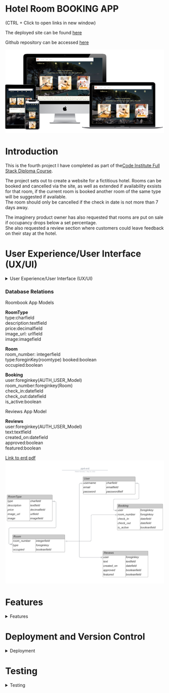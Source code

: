 
# **Hotel Room BOOKING APP**

(CTRL + Click to open links in new window)

The deployed site can be found [here](https://pp4.herokuapp.com/)

Github repository can be accessed [here](https://github.com/bobshort4bobby4/PP4-Civ1)


![mockup of website](https://github.com/bobshort4bobby4/PP4-Civ1/blob/main/media/mockup-pp4.png)




# **Introduction**

This is the fourth project I have completed as part of the[Code Institute Full Stack Diploma Course](https://codeinstitute.net).  

The project sets out to create a website for a fictitious hotel.  Rooms can be booked and cancelled via the site, as well as extended if availability exsists for that room,  if the  current room is booked  another room of the same type will be suggested if available.  
The room should only be cancelled if the check in date is not more than 7 days away.

The imaginery product owner has also requested that rooms are put on sale if occupancy drops below a set percentage.  
She also requested a review section where customers could leave feedback on their stay at the hotel.
  
# User Experience/User Interface (UX/UI)

<details>  
            
<summary>User Experience/User Interface (UX/UI)</summary>    
  
  
  
   
  
The AGIILE methodology for project development will be used to produce this project, this method involves continual collaboration between all parties and improvments   at every stage. It helps to ensure good quality products are produced within time and financial constraints.
  
   ### User Stories  
  
   #### Casual Visitor Goals
   As a Casual Visitor I want:
  - to be easily able to ascertain information on the hotel and it's locality to aid my purchasing decision.
  - to be able to check availability for my room choice on any particular set of dates to aid my purchasing decision.
  - to navigate easily around the site to avoid frustration whilst using the site and to engender positive emotions towards the business.
  - to have any incorrect input rejected and the error explained clearly and quickly so I do not have any frustrating emotions using the site. 
  - to be able to read reviews about the hotel to determine the quality of the product and aid my purchasing decision.
    
  #### Customer Goals
  As a Customer I want:
  - to be able to easily book a room.
  - to be able to easily cancel a booking if there is more than 7 days to check in to manage my booking.
  - to be able to easly extend my stay if possible to manage my booking .
  - to be easily able to view my booking and account details to make using the site as easy as possible.
  - to be easily able to change account details to make use as easy as possible.
  - to have all actions confirmed to me so as to avoid any confusion or mis-understandings.
  - to be able to leave a review of the hotel to improve my experience using the site/business.  
    
  #### Site Owner/Administrator
  As a Site Owner/Administrator I want:
  - to be able to view and analyse bookings to enable proper planning.
  - to be able to view/change rooms to keep room inventory current.
  - to be able to view customer information to enable efficient communication.
  - to provide a quality website in order to drive sales and increase profits.
  
  #### Epics
  Using the user stories as a frame of reference the following Epics were formulated;
  
  - implement basic html and django structure
  - implement user registration and login
  - implement home pages
  - implement room booking management system
  - implement user feedback system
  - optimise the django admin panel to aid hotel management functions.
  
  The user stories were prioritised using the MoSCoW technique and the Kanban Board feature built-in to Github will be used as an information radiator.
  The user stories were broken down into tasks and these were listed under their respective Epic in the initial Kanban Board/
  Care was taken to ensure should-have proioritised user stories are not greater than 60% of the total.
  
  ### Wireframes
  A full set of wireframes was produced, they can be viewed via the link following.
  (CTRL + click to open on new page)
  [Link to wireframes pdf](https://github.com/bobshort4bobby4/PP4-Civ1/blob/main/pp4-ci-wireframesv2.pdf)  
    
    ##### Typography
  I choose '' as the font for the site. It is a big bold type that stands out from the background well and is easy to read.
    
  
  
  

  
  
  
  
  
  
  
  
  
</details>


  ### Database Relations
  
  Roombook App Models
  
  **RoomType**  
  type:charfield  
  description:textfield  
  price:decimalfield  
  image_url: urlfield  
  image:imagefield  
  
  **Room**  
  room_number: integerfield  
  type:foreginKey(roomtype)
  booked:boolean  
  occupied:boolean  
  
  **Booking**  
  user:foreginkey(AUTH_USER_Model)  
  room_number:foreginkey(Room)  
  check_in:datefield  
  check_out:datefield  
  is_active:boolean    
  
  
  Reviews App Model
  
  **Reviews**  
  user:foreginkey(AUTH_USER_Model)    
  text:textfield  
  created_on:datefield  
  approved:boolean  
  featured:boolean  

[Link to erd pdf](https://github.com/bobshort4bobby4/PP4-Civ1/blob/main/media/erd-pdf-correct.pdf)
![erd](https://github.com/bobshort4bobby4/PP4-Civ1/blob/main/media/pp4-erd-png-correct.png)



# Features
<details>
  <summary>Features</summary>
  
  ### Home Page  
  The major element of the landing page is a display inviting the user to check availability for the various room types the hotel offers.  
  Price and a brief decsription of the rooms are also displayed.  
  The nav-bar is displayed at the top along with various links to social media.  
  The nav-bar is based on a standard bootstrap one and is fully responsive, collasping to  a  hamburger menu at smaller screen sizes.  
  The nav-bar and social links are part of the base template and are displayed on all pages.  
  When a user logs in the 'log out', 'myaccount' and 'logged in as ...' links are displayed.  
  All social links open to a new tab.  
  A carousel of featured reviews is placed on the lower part of the screen.  
    
  ![image of home screen]()
  
    
  ### Information Page
  The information page is accessed from the drop down menu from the nav-bar.  
  It contains a brief paragraph of general information on our imaginery hotel and an embedded google map showing it's supposed location.  
    
  ![image of the information page]()
  
  ### Reviews Page
  The Reviews page displays all approved reviews in groups of 5 per page, the page uses django's ListView's built-in pagination feature to handle this.  
  This page is accessed from the drop down menu in the nav-bar.  
  There is a button to enable logged in users to leave a review, any logged out user is shown an alert and redirected to the home page if they try to submit a review.    
  ![image of review page]()
    
  ### Create Review Page
  A simple page containing a text area for users to input their review, the form validates for content, on submitting the user is alerted with a thank you message and redirected to the home page.  The reviews will not be displayed untill approved via the admin panel, only reviews set to featured = true will be displayed on the home page slider.
    
  ![image of the create review page.]()  
    
  ### Contact Page
  maybe not include  
  
  ### Check Availability Page
  This page contains a short description of the type of room the user chose on the home page and a form to input the desired check-in and check-out dates.  
  The form validates the inputted dates for format and correctness.  
  The 'Check Availability' button directs the user to either the booking procedure if there is a room free or to the home page with an informative message if not.  
    
  ![image of the check availability page]()  
    
  ### Book Page
  The book page displays the details of the booking and a button to confirm the booking.  If the occupancy rate for that period is below 50% a banner is displayed showing a 10% discount on the booking price. Please see note on how this was calculated in testing section.  
  On booking the user is thanked, the details shown again and re-directed to the home page.
    
  ![image of the booking screen]()  
    
  ### MyAccount Page
  
  Available only to logged in users this page lists that customers bookings as well as the option to extend the stay if available, cancel the booking if enough notice(7 days) and an option to change password.  
    
  ![image of the my account page]()  
    
  ### Extend Booking Page
  
  Page used to extend the check-out date for the room if free. It displays the details of the booking and a form field to enter the new desired checkout date.  The form data is validated  and the booking is altered if possible, the user is shown a message and redirected to the myaccount page if data is invalid.  
    
  ![image of extend booking page]()  
    
  ### Cancel Booking Page 
  This page will be used to cancel the booking (details are displayed ) if there is enough notice. If there is not a message is displayed, if there is the booking is deleted from the database and action confirmed to user via an alert. 
    
  ![image of the cancel booking page]()
    
  ### User Authentification
  All user authentification functions are implemented using the django all-auth package.  The templates are customisied to match the style of website.  
    
  ### Admin Panel Features
  
  I made some small additions to the admin panel features, these were functions which I imagined would be useful to a hotel manage in a real-life scenario.  
  ##### Occupancy Rate in roomtype 
  I added two columns in the roomtype relation display which show the ocupancy rate for each room type over 14 and 30 days.  
    
  ![image of occupancy rate display in admin panel]()  
    
    
  ##### Custom Model Manager
  I added a custom model manager into the bookings model which marks all out of date bookings as in-active.  ie. if a booking's check-out date is in the past, then the booking's 'is_active' field is set to false.   
    
 ##### Actions on Review Relation Display
  I added three actions to the dropdown list on the review relation display. These allow the manager to process reviews in a more efficient manner.  
   
  ![image of dropdown list on reviews display]()
  
  ##### Custom Filters
  I added several custom filters to some of the relation displays via the admin.py file  
    
  ![image of custom admin panel filters]()
  
  
  
  
  
  
  
 </details>

  
# Deployment and Version Control
<details>  
            
<summary>Deployment</summary>    
  
  
 ### Version Control
  
  Git is an open source version control system and was used for this project. Github was used to store the repository.   
  Git is run locally whereas Github is cloud based.
  
  ###### Forking
  Forking a Github repository is the process of making a copy of any repository that you can use without affecting the original, this original is known as the 
  "upstream repository".
  The process for forking a repository is set out below.
  1. Go to the Github page that hosts the repository you wish to fork.
  1. On the top-right of the page there is a button "Fork".
  1. Click this button.
  1. This creates a repository in your Github home page which is a copy of the original. You can submit and receive changes to the code by using pull requests 
  and/or syncing with the upstream repository.
    
  (Taken from the Github Docs guide "Forking Projects")
    
###### Cloning 
  Cloning a repository involves making a full copy of that repository on your local machine. This makes working on the code easier.  Changes can be pushed back up to the 
  GitHub site or changes from other sources pulled to your local copy. To make a clone follow the process below.
  1. Goto the repository page on GitHub.
  1. Above the file list click on the green button titled "Code".
  1. You can choose to download a zip file of the repository, unpack it on your local machine and open it in your IDE or,
  1. Clone using HTTPS by copying the URL under the HTTPS tab.
  1. Open a terminal window, set current directory to the one you want to contain the clone.
  1. Type `git clone `and paste the URL copied from the GitHub page.
  1. The repository clone will be created on your machine.
    
  (Taken from the Github Docs guide "Cloning a repository")
  
  ### Deployment
  
  ### Heroku

Heroku is a cloud based platform that allows the user to deploy and manage apps easily. The completed version of this project was deployed using Heroku.   
Heroku is fully managed meaning that all the hardware/server issues are taken care of.
It  previously allowed the linking of github repositories which made deploying easier but following a security issue this is not possible currently.
Projects must now be deployed through the heroku app via the terminal command line.  
  
To deploy my project I followed the steps below.
  
  - Remove the collectstatic variable from heroku settings and set debug to false in settings.py
  - login to Heroku:  
  `heroku login -i`  
  - check the apps name on heroku  
  `heroku apps`  
  - link the gitpod workspace with the app  
  `heroku git:remote -a pp4-civ1`  
  - use git commands to update repository  
  `git add .`  `git commit -m "commit message"`  
  - push to github  
  `git push origin main`  
  - push to heroku  
  `git push heroku main`  
  
  
  This process did not work seamlessly for me, below I list some the problems I encountered whilst trying to deployment the project.
  
  Because I had not created a runtime.txt file in my root, which specifies which  version of python I was using the build failed.
  [link to information on this issue](https://devcenter.heroku.com/articles/python-runtimes)  
  creating the said file with the contents `python-3.8.10 ` fixed this problem.
  
  I then got the H14  heroku error which indicates no web dynos are running, the documentation suggests that using the scale command should fix this  
  `heroku ps:scale web=1`, this did not work in my case and after further investigation I discovered my Procfile was  
  `web:gunicorn hotelapp.wsgi`   when it needed to be `web: gunicorn hotelapp.wsgi` note extra space after colon.  
  
  I had several more issues serving the static and media files due to having incorrect settings in the settings.py file of the django project.  
  
  
 </details>




# Testing
<details>
  <summary>Testing</summary>
  
 ### Lighthouse
  All pages of the app were tested using the lighthouse function built in to the google chrome browser.
  A summary of results is shown as well as links to the indivual results.  
  
  ![summary of lighthouse results](https://github.com/bobshort4bobby4/PP4-Civ1/blob/main/media/lighthouse-results/lightresults-all-pp4.png)  
    
  [link to home page lighthouse result](https://github.com/bobshort4bobby4/PP4-Civ1/blob/main/media/lighthouse-results/lighthouse-home-pp4.png)  
  [link to info page lighthouse result](https://github.com/bobshort4bobby4/PP4-Civ1/blob/main/media/lighthouse-results/lighthouse-info-pp4.png)  
  [link to contact page lighthouse result](https://github.com/bobshort4bobby4/PP4-Civ1/blob/main/media/lighthouse-results/lighthouse-contact-pp4.png)  
  [link to reviews page lighthouse result](https://github.com/bobshort4bobby4/PP4-Civ1/blob/main/media/lighthouse-results/lighthouse-review-pp4.png)  
  [link to check availability page lighthouse result](https://github.com/bobshort4bobby4/PP4-Civ1/blob/main/media/lighthouse-results/lighthouse-checkavail-pp4.png)  
  [link to book page lighthouse result](https://github.com/bobshort4bobby4/PP4-Civ1/blob/main/media/lighthouse-results/lighthouse-book-pp4.png)  
  [link to extend page lighthouse result](https://github.com/bobshort4bobby4/PP4-Civ1/blob/main/media/lighthouse-results/lighthouse-extend-pp4.png)  
  [link to cancel page lighthouse result](https://github.com/bobshort4bobby4/PP4-Civ1/blob/main/media/lighthouse-results/lighthouse-cancel-pp4.png)  
  [link to myaccount page lighthouse result](https://github.com/bobshort4bobby4/PP4-Civ1/blob/main/media/lighthouse-results/lighthouse-myaccount-pp4.png)  
  [link to create review page lighthouse result](https://github.com/bobshort4bobby4/PP4-Civ1/blob/main/media/lighthouse-results/lighthouse-createreview-pp4.png)
  
  The two lowest scores are for the create review and the extend booking pages (89 for accessability ), this concerns the lack of a label on a form field.  
  This will be fixed for the submitted version.  
  
  
  ### WAVE Web Accessibility Evaluation Tool
  The WAVE tool was used to test all, bar one of the apps pages. The 'myaccount' page caused a server error when it's url was submitted to the WAVE website, I do not know the reason for this error but could not replicate it on any other platform.  
  As before a summary of results is shown as well as links to the individual results.  
    
  ![summary of wave accessability tool results](https://github.com/bobshort4bobby4/PP4-Civ1/blob/main/media/wave-results/wave-all-pp4.png)  
    
  [link to home page WAVE result](https://github.com/bobshort4bobby4/PP4-Civ1/blob/main/media/wave-results/wave-home-pp4.png)  
  [link to book page WAVE result](https://github.com/bobshort4bobby4/PP4-Civ1/blob/main/media/wave-results/wave-book-pp4.png)  
  [link to cancel page WAVE result](https://github.com/bobshort4bobby4/PP4-Civ1/blob/main/media/wave-results/wave-cancel-pp4.png)  
  [link to check availability page WAVE result](https://github.com/bobshort4bobby4/PP4-Civ1/blob/main/media/wave-results/wave-checkavail-pp4.png)  
  [link to contact page WAVE result](https://github.com/bobshort4bobby4/PP4-Civ1/blob/main/media/wave-results/wave-contact-pp4.png)  
  [link to create review page WAVE result](https://github.com/bobshort4bobby4/PP4-Civ1/blob/main/media/wave-results/wave-createreview-pp4.png)  
  [link to extend bookig page WAVE result](https://github.com/bobshort4bobby4/PP4-Civ1/blob/main/media/wave-results/wave-extend-pp4.png)  
  [link to info page WAVE result](https://github.com/bobshort4bobby4/PP4-Civ1/blob/main/media/wave-results/wave-info-pp4.png)  
  [link to reviews page WAVE result](https://github.com/bobshort4bobby4/PP4-Civ1/blob/main/media/wave-results/wave-reviews-pp4.png)
    
  The one error shown is as above, concerning a form field having no visible label, I plan to fix this before submitting.
  
  
  
</details>




















